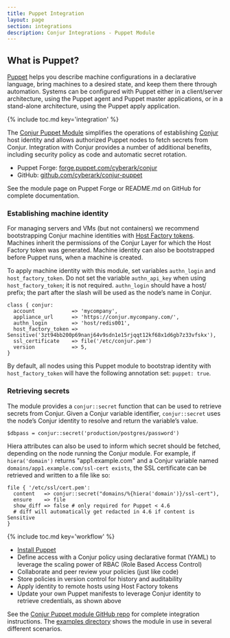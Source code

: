 ```yaml
---
title: Puppet Integration
layout: page
section: integrations
description: Conjur Integrations - Puppet Module
---
```


## What is Puppet?
[Puppet](https://puppet.com) helps you describe machine configurations in a
declarative language, bring machines to a desired state, and keep them there through automation.
Systems can be configured with Puppet either in a client/server architecture, using the Puppet
agent and Puppet master applications, or in a stand-alone architecture, using the Puppet apply
application.

{% include toc.md key='integration' %}

The [Conjur Puppet Module](https://forge.puppet.com/cyberark/conjur) simplifies
the operations of establishing [Conjur](https://www.conjur.org) host identity
and allows authorized Puppet nodes to fetch secrets from Conjur.
Integration with Conjur provides a number of additional benefits,
including security policy as code and automatic secret rotation.

- Puppet Forge: [forge.puppet.com/cyberark/conjur](https://forge.puppet.com/cyberark/conjur)
- GitHub: [github.com/cyberark/conjur-puppet](https://github.com/cyberark/conjur-puppet)

See the module page on Puppet Forge or README.md on GitHub for complete documentation.

### Establishing machine identity

For managing servers and VMs (but not containers) we recommend bootstrapping Conjur machine identities with
[Host Factory tokens](/api.html#host-factory).
Machines inherit the permissions of the Conjur Layer for which the Host Factory token was generated.
Machine identity can also be bootstrapped before Puppet runs, when a machine is created.

To apply machine identity with this module, set variables `authn_login` and
`host_factory_token`.
Do not set the variable `authn_api_key` when using `host_factory_token`; it is not required.
`authn_login` should have a host/ prefix; the part after the slash will be used as the
node’s name in Conjur.

```
class { conjur:
  account            => 'mycompany',
  appliance_url      => 'https://conjur.mycompany.com/',
  authn_login        => 'host/redis001',
  host_factory_token => Sensitive('3zt94bb200p69nanj64v9sdn1e15rjqqt12kf68x1d6gb7z33vfskx'),
  ssl_certificate    => file('/etc/conjur.pem')
  version            => 5,
}
```

By default, all nodes using this Puppet module to bootstrap identity with `host_factory_token`
will have the following annotation set: `puppet: true`.

### Retrieving secrets

The module provides a `conjur::secret` function that can be used to retrieve secrets from
Conjur.
Given a Conjur variable identifier, `conjur::secret` uses the node’s Conjur identity to resolve
and return the variable’s value.

```
$dbpass = conjur::secret('production/postgres/password')
```

Hiera attributes can also be used to inform which secret should be fetched, depending on the
node running the Conjur module.
For example, if `hiera('domain')` returns "app1.example.com" and a Conjur variable
named `domains/app1.example.com/ssl-cert exists`,
the SSL certificate can be retrieved and written to a file like so:

```
file { '/etc/ssl/cert.pem':
  content   => conjur::secret("domains/%{hiera('domain')}/ssl-cert"),
  ensure    => file
  show_diff => false # only required for Puppet < 4.6
  # diff will automatically get redacted in 4.6 if content is Sensitive
}
```

{% include toc.md key='workflow' %}

- [Install Puppet](https://docs.puppet.com/puppet/latest/install_pre.html)
- Define access with a Conjur policy using declarative format (YAML) to leverage the scaling power of RBAC (Role Based Access Control)
- Collaborate and peer review your policies (just like code)
- Store policies in version control for history and auditability
- Apply identity to remote hosts using Host Factory tokens
- Update your own Puppet manifests to leverage Conjur identity to retrieve credentials, as shown above

See the [Conjur Puppet module GitHub repo](https://github.com/cyberark/conjur-puppet)
for complete integration instructions.
The [examples directory](https://github.com/cyberark/conjur-puppet/tree/master/examples)
shows the module in use in several different scenarios.
